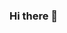 ### Hi there 👋

<!--
**iamgruuten/iamgruuten** is a ✨ _special_ ✨ repository because its `README.md` (this file) appears on your GitHub profile.

<img src="http://github-readme-stats-git-master-iamgruuten.vercel.app/api?username=iamgruuten" />

